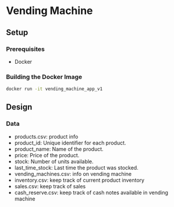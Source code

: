 # Vending Machine 

## Setup

### Prerequisites
- Docker

### Building the Docker Image
```bash
docker run -it vending_machine_app_v1
```

## Design

### Data

- products.csv: product info
-   product_id: Unique identifier for each product.
-   product_name: Name of the product.
-   price: Price of the product.
-   stock: Number of units available.
-   last_time_stock: Last time the product was stocked.
- vending_machines.csv: info on vending machine
- inventory.csv: keep track of current product inventory
- sales.csv: keep track of sales
- cash_reserve.csv: keep track of cash notes available in vending machine
